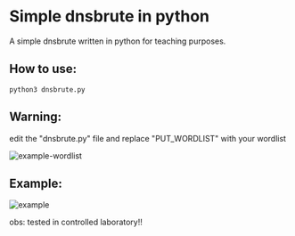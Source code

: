 # Simple dnsbrute in python
A simple dnsbrute written in python for teaching purposes.

## How to use:
```
python3 dnsbrute.py
```

## Warning:
edit the "dnsbrute.py" file and replace "PUT_WORDLIST" with your wordlist

![example-wordlist](https://user-images.githubusercontent.com/92656461/164890439-7ed994d7-5c3d-4a03-b3d1-e3f5a7440a3b.png)


## Example:
![example](https://user-images.githubusercontent.com/92656461/164890181-5922f776-3b55-4313-9cc2-849c5869e62d.jpg)

obs: tested in controlled laboratory!!
